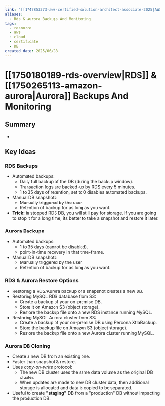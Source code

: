 ```yaml
---
link: "[[1747853373-aws-certified-solution-architect-associate-2025|AWS Certified Solution Architect Associate 2025]]"
aliases:
  - Rds & Aurora Backups And Monitoring
tags:
  - resource
  - aws
  - cloud
  - certificate
  - DB
created_date: 2025/06/18
---
```

# [[1750180189-rds-overview|RDS]] & [[1750265113-amazon-aurora|Aurora]] Backups And Monitoring
## Summary
- 
## Key Ideas
### RDS Backups
- Automated backups:
	- Daily full backup of the DB (during the backup window).
	- Transaction logs are backed-up by RDS every 5 minutes.
	- 1 to 35 days of retention, set to 0 disables automated backups.
- Manual DB snapshots:
	- Manually triggered by the user.
	- Retention of backup for as long as you want.
- **Trick:** in stopped RDS DB, you will still pay for storage. If you are going to stop it for a long time, its better to take a snapshot and restore it later.
### Aurora Backups
- Automated backups:
	- 1 to 35 days (cannot be disabled).
	- point-in-time recovery in that time-frame.
- Manual DB snapshots:
	- Manually triggered by the user.
	- Retention of backup for as long as you want.
### RDS & Aurora Restore Options
- Restoring a RDS/Aurora backup or a snapshot creates a new DB.
- Restoring MySQL RDS database from S3:
	- Create a backup of your on-premise DB.
	- Store it on Amazon S3 (object storage).
	- Restore the backup file onto a new RDS instance running MySQL.
- Restoring MySQL Aurora cluster from S3:
	- Create a backup of your on-premise DB using Percona XtraBackup.
	- Store the backup file on Amazon S3 (object storage).
	- Restore the backup file onto a new Aurora cluster running MySQL.
### Aurora DB Cloning
- Create a new DB from an existing one.
- Faster than snapshot & restore.
- Uses *copy-on-write* protocol:
	- The new DB cluster uses the same data volume as the original DB cluster.
	- When updates are made to new DB cluster data, then additional storage is allocated and data is copied to be separated.
- Useful to create **"staging"** DB from a "production" DB without impacting the production DB.
